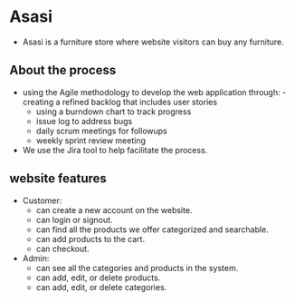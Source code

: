 # Asasi
- Asasi is a furniture store where website visitors can buy any furniture.
## About the process
- using the Agile methodology to develop the web application through:
   -creating a refined backlog that includes user stories
   - using a burndown chart to track progress
   - issue log to address bugs
   - daily scrum meetings for followups
   - weekly sprint review meeting
- We use the Jira tool to help facilitate the process.
## website features
- Customer:
   - can create a new account on the website.
   - can login or signout.
   - can find all the products we offer categorized and searchable.
   - can add products to the cart.
   - can checkout.
- Admin:
   - can see all the categories and products in the system.
   - can add, edit, or delete products.
   - can add, edit, or delete categories.
